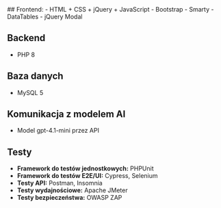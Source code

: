 <tech-stack>
## Frontend:
- HTML + CSS + jQuery + JavaScript
- Bootstrap
- Smarty
- DataTables
- jQuery Modal

## Backend
- PHP 8

## Baza danych
- MySQL 5

## Komunikacja z modelem AI
- Model gpt-4.1-mini przez API

## Testy
- **Framework do testów jednostkowych:** PHPUnit
- **Framework do testów E2E/UI:** Cypress, Selenium
- **Testy API:** Postman, Insomnia
- **Testy wydajnościowe:** Apache JMeter
- **Testy bezpieczeństwa:** OWASP ZAP
</tech-stack>